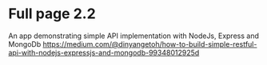 # Full page 2.2

An app demonstrating simple API implementation with NodeJs, Express and MongoDb
https://medium.com/@dinyangetoh/how-to-build-simple-restful-api-with-nodejs-expressjs-and-mongodb-99348012925d
